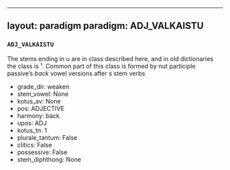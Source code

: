 
---
layout: paradigm
paradigm: ADJ_VALKAISTU
---
### ` ADJ_VALKAISTU `

The stems ending in u are in class described here, and in old dictionaries the class is ¹. Common part of this class is formed by nut participle passive’s _back_ vowel versions after s stem verbs
* grade_dir: weaken
* stem_vowel: None
* kotus_av: None
* pos: ADJECTIVE
* harmony: back
* upos: ADJ
* kotus_tn: 1
* plurale_tantum: False
* clitics: False
* possessive: False
* stem_diphthong: None
